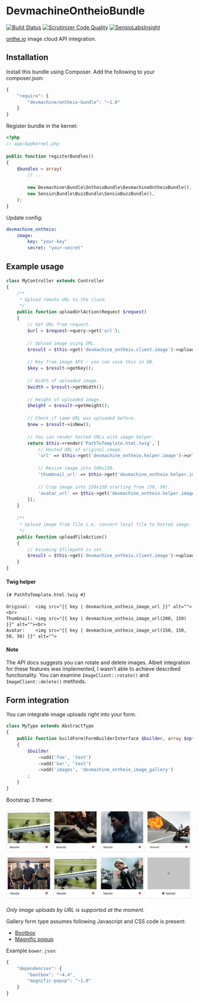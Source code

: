 # DevmachineOntheioBundle

[![Build Status](https://travis-ci.org/lakiboy/devmachine-ontheio-bundle.svg?branch=master)](https://travis-ci.org/lakiboy/devmachine-ontheio-bundle) [![Scrutinizer Code Quality](https://scrutinizer-ci.com/g/lakiboy/devmachine-ontheio-bundle/badges/quality-score.png?b=master)](https://scrutinizer-ci.com/g/lakiboy/devmachine-ontheio-bundle/?branch=master) [![SensioLabsInsight](https://insight.sensiolabs.com/projects/f69b2da6-d4ef-4263-a0e0-047ae3c0491e/mini.png)](https://insight.sensiolabs.com/projects/f69b2da6-d4ef-4263-a0e0-047ae3c0491e)

[onthe.io](https://i.onthe.io) image cloud API integration.

## Installation

Install this bundle using Composer. Add the following to your composer.json:

```javascript
{
    "require": {
        "devmachine/ontheio-bundle": "~1.0"
    }
}
```

Register bundle in the kernel:

```php
<?php
// app/AppKernel.php

public function registerBundles()
{
    $bundles = array(
        // ...

        new Devmachine\Bundle\OntheioBundle\DevmachineOntheioBundle(),
        new Sensio\Bundle\BuzzBundle\SensioBuzzBundle(),
    );
}
```

Update config:

```yaml
devmachine_ontheio:
    image:
        key: "your-key"
        secret: "your-secret"
```

## Example usage

```php
class MyController extends Controller
{
    /**
     * Upload remote URL to the cloud.
     */
    public function uploadUrlAction(Request $request)
    {
        // Get URL from request.
        $url = $request->query->get('url');

        // Upload image using URL.
        $result = $this->get('devmachine_ontheio.client.image')->uploadByUrl($url);

        // Key from image API - you can save this in DB.
        $key = $result->getKey();

        // Width of uploaded image.
        $width = $result->getWidth();

        // Height of uploaded image.
        $height = $result->getHeight();

        // Check if same URL was uploaded before.
        $new = $result->isNew();

        // You can render hosted URLs with image helper.
        return $this->render('PathToTemplate.html.twig', [
            // Hosted URL of original image.
            'url' => $this->get('devmachine_ontheio.helper.image')->url($key),

            // Resize image into 200x150.
            'thumbnail_url' => $this->get('devmachine_ontheio.helper.image')->resizeUrl($key, 200, 150),

            // Crop image into 150x150 starting from (50, 50).
            'avatar_url' => $this->get('devmachine_ontheio.helper.image')->cropUrl($key, 150, 150, 50, 50),
        ]);
    }

    /**
     * Upload image from file i.e. convert local file to hosted image.
     */
    public function uploadFileAction()
    {
        // Assuming $filepath is set.
        $result = $this->get('devmachine_ontheio.client.image')->uploadByFile($filepath);
    }
}
```

#### Twig helper

```twig
{# PathToTemplate.html.twig #}

Original:  <img src="{{ key | devmachine_ontheio_image_url }}" alt=""><br>
Thumbnail: <img src="{{ key | devmachine_ontheio_image_url(200, 150) }}" alt=""><br>
Avatar:    <img src="{{ key | devmachine_ontheio_image_url(150, 150, 50, 50) }}" alt="">
```

#### Note

The API docs suggests you can rotate and delete images. Albeit integration for these features was implemented, I wasn't able to achieve described functionality. You can examine `ImageClient::rotate()` and `ImageClient::delete()` methods.

## Form integration

You can integrate image uploads right into your form.

```php
class MyType extends AbstractType
{
    public function buildForm(FormBuilderInterface $builder, array $options)
    {
        $builder
            ->add('foo', 'text')
            ->add('bar', 'text')
            ->add('images', 'devmachine_ontheio_image_gallery')
        ;
    }
}
```

Bootstrap 3 theme:

![Gallery](https://raw.githubusercontent.com/lakiboy/devmachine-ontheio-bundle/master/Resources/doc/gallery.jpg)

_Only image uploads by URL is supported at the moment._

Gallery form type assumes following Javascript and CSS code is present:

 - [Bootbox](http://bootboxjs.com)
 - [Magnific popup](http://dimsemenov.com/plugins/magnific-popup)

Example `bower.json`:

```javascript
{
    "dependencies": {
        "bootbox": "~4.4",
        "magnific-popup": "~1.0"
    }
}
```
